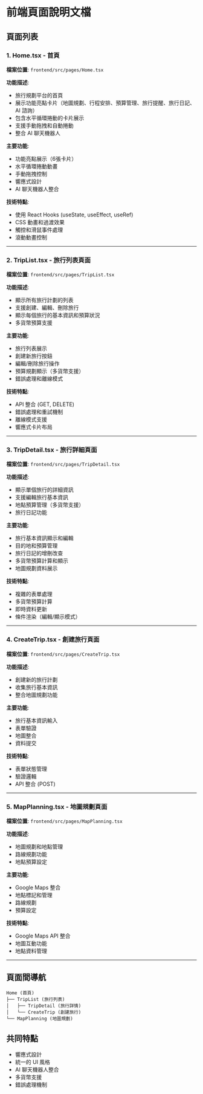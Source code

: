 # 前端頁面說明文檔

## 頁面列表

### 1. Home.tsx - 首頁
**檔案位置**: `frontend/src/pages/Home.tsx`

**功能描述**:
- 旅行規劃平台的首頁
- 展示功能亮點卡片（地圖規劃、行程安排、預算管理、旅行提醒、旅行日記、AI 諮詢）
- 包含水平循環捲動的卡片展示
- 支援手動拖拽和自動捲動
- 整合 AI 聊天機器人

**主要功能**:
- 功能亮點展示（6張卡片）
- 水平循環捲動動畫
- 手動拖拽控制
- 響應式設計
- AI 聊天機器人整合

**技術特點**:
- 使用 React Hooks (useState, useEffect, useRef)
- CSS 動畫和過渡效果
- 觸控和滑鼠事件處理
- 滾動動畫控制

---

### 2. TripList.tsx - 旅行列表頁面
**檔案位置**: `frontend/src/pages/TripList.tsx`

**功能描述**:
- 顯示所有旅行計劃的列表
- 支援創建、編輯、刪除旅行
- 顯示每個旅行的基本資訊和預算狀況
- 多貨幣預算支援

**主要功能**:
- 旅行列表展示
- 創建新旅行按鈕
- 編輯/刪除旅行操作
- 預算規劃顯示（多貨幣支援）
- 錯誤處理和離線模式

**技術特點**:
- API 整合 (GET, DELETE)
- 錯誤處理和重試機制
- 離線模式支援
- 響應式卡片布局

---

### 3. TripDetail.tsx - 旅行詳細頁面
**檔案位置**: `frontend/src/pages/TripDetail.tsx`

**功能描述**:
- 顯示單個旅行的詳細資訊
- 支援編輯旅行基本資訊
- 地點預算管理（多貨幣支援）
- 旅行日記功能

**主要功能**:
- 旅行基本資訊顯示和編輯
- 目的地和預算管理
- 旅行日記的增刪改查
- 多貨幣預算計算和顯示
- 地圖規劃資料展示

**技術特點**:
- 複雜的表單處理
- 多貨幣預算計算
- 即時資料更新
- 條件渲染（編輯/顯示模式）

---

### 4. CreateTrip.tsx - 創建旅行頁面
**檔案位置**: `frontend/src/pages/CreateTrip.tsx`

**功能描述**:
- 創建新的旅行計劃
- 收集旅行基本資訊
- 整合地圖規劃功能

**主要功能**:
- 旅行基本資訊輸入
- 表單驗證
- 地圖整合
- 資料提交

**技術特點**:
- 表單狀態管理
- 驗證邏輯
- API 整合 (POST)

---

### 5. MapPlanning.tsx - 地圖規劃頁面
**檔案位置**: `frontend/src/pages/MapPlanning.tsx`

**功能描述**:
- 地圖規劃和地點管理
- 路線規劃功能
- 地點預算設定

**主要功能**:
- Google Maps 整合
- 地點標記和管理
- 路線規劃
- 預算設定

**技術特點**:
- Google Maps API 整合
- 地圖互動功能
- 地點資料管理

---

## 頁面間導航

```
Home (首頁)
├── TripList (旅行列表)
│   ├── TripDetail (旅行詳情)
│   └── CreateTrip (創建旅行)
└── MapPlanning (地圖規劃)
```

## 共同特點

- 響應式設計
- 統一的 UI 風格
- AI 聊天機器人整合
- 多貨幣支援
- 錯誤處理機制
